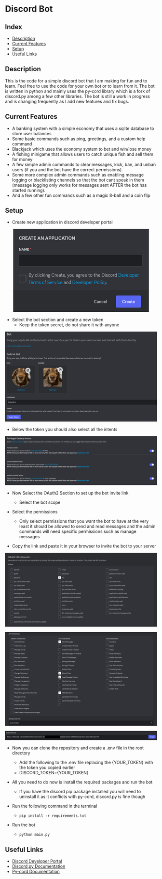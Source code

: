 # Discord Bot

## Index
*  [Description](#Description)
*  [Current Features](#Current-Features)
*  [Setup](#Setup)
*  [Useful Links](#Useful-Links)

## Description
 This is the code for a simple discord bot that I am making for fun and to learn.
 Feel free to use the code for your own bot or to learn from it.
 The bot is written in python and mainly uses the py-cord library which is a fork of discord.py among a few other libraries.
 The bot is still a work in progress and is changing frequently as I add new features and fix bugs.

## Current Features
*   A banking system with a simple economy that uses a sqlite database to store user balances
*   Some basic commands such as ping, greetings, and a custom help command
*   Blackjack which uses the economy system to bet and win/lose money
*   A fishing minigame that allows users to catch unique fish and sell them for money
*   A few simple admin commands to clear messages, kick, ban, and unban users (if you and the bot have the correct permissions).
*   Some more complex admin commands such as enabling message logging or blacklisting channels so that the bot cant speak in them (message logging only works for messages sent AFTER the bot has started running).
*   And a few other fun commands such as a magic 8-ball and a coin flip

## Setup
*  Create new application in discord developer portal

<p align="center">
<img src="img/ApplicationPage.png" alt="Application Creation Page Image">
</p>

*  Select the bot section and create a new token 
   *  Keep the token secret, do not share it with anyone
  
<p align="center">
<img src="img/BotPage.png" alt="Token Page Image">
</p>

*  Below the token you should also select all the intents

<p align="center">
<img src="img/IntentsPage.png" alt="Intents Page Image">
</p>

*  Now Select the OAuth2 Section to set up the bot invite link
   *  Select the bot scope

*  Select the permissions
   * Only select permissions that you want the bot to have at the very least it should be allowed to send and read messages and the admin commands will need specific permissions such as manage messages

* Copy the link and paste it in your browser to invite the bot to your server

<p align="center">
<img src="img/ScopePage.png" alt="Scope Page Image">
</p>

<p align="center">
<img src="img/PermissionsPage.png" alt="Permissions Page Image">
</p>

<p align="center">
<img src="img/URLPage.png" alt="Invite Link Page Image">
</p>

*  Now you can clone the repository and create a .env file in the root directory
   *  Add the following to the .env file replacing the {YOUR_TOKEN} with the token you copied earlier
   *  DISCORD_TOKEN={YOUR_TOKEN}

*  All you need to do now is install the required packages and run the bot
   *  If you have the discord pip package installed you will need to uninstall it as it conflicts with py-cord, discord.py is fine though
*  Run the following command in the terminal
    *  `pip install -r requirements.txt`
  *  Run the bot
     *  `python main.py`

## Useful Links
*  [Discord Developer Portal](https://discord.com/developers/applications)
*  [Discord.py Documentation](https://discordpy.readthedocs.io/en/stable/)
*  [Py-cord Documentation](https://guide.pycord.dev/introduction)
